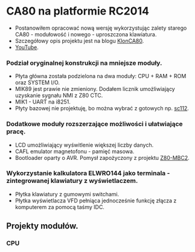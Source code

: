 # CA80 na platformie RC2014
- Postanowiłem opracować nową wersję wykorzystując zalety starego CA80 - modułowość i nowego - uproszczona klawiatura.
- Szczegółowy opis projektu jest na blogu [KlonCA80](https://klonca80.blogspot.com).
- [YouTube](https://youtu.be/DX81GWKvyLs).
### Podział oryginalnej konstrukcji na mniejsze moduły.
- Płyta główna została podzielona na dwa moduły: CPU + RAM + ROM oraz SYSTEM I/O.
- MIK89 jest prawie nie zmieniony. Dodałem licznik umożliwiający uzyskanie sygnału NMI z Z80 CTC.
- MIK1 - UART na i8251.
- Płyty bazowej nie projektuję, bo można wybrać z gotowych np. [sc112](https://smallcomputercentral.com/sc112-modular-backplane-rc2014/).
### Dodatkowe moduły rozszerzające możliwości i ułatwiające pracę.
- LCD umożliwiający wyświtlenie większej liczby danych.
- CAFL emulator magnetofonu - pamięć masowa.
- Bootloader oparty o AVR. Pomysł zapożyczony z projektu [Z80-MBC2](https://hackaday.io/project/159973-z80-mbc2-a-4-ics-homebrew-z80-computer).
### Wykorzystanie kalkulatora ELWRO144 jako terminala - zintegrowanej klawiatury z wyświetlaczem.
- Płytka klawiatury z gumowymi switchami.
- Płytka wyświetlacza VFD pełniąca jednocześnie funkcję złącza z komputerem za pomocą taśmy IDC.
## Projekty modułów.
### CPU